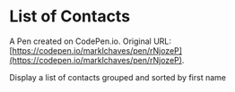 # List of Contacts

A Pen created on CodePen.io. Original URL: [https://codepen.io/marklchaves/pen/rNjozeP](https://codepen.io/marklchaves/pen/rNjozeP).

 Display a list of contacts grouped and sorted by first name 

